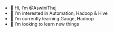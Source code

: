 - 👋 Hi, I’m @AswiniThej
- 👀 I’m interested in Automation, Hadoop & Hive
- 🌱 I’m currently learning Gauge, Hadoop
- 💞️ I’m looking to learn new things

<!---
AswiniThej/AswiniThej is a ✨ special ✨ repository because its `README.md` (this file) appears on your GitHub profile.
You can click the Preview link to take a look at your changes.
--->
